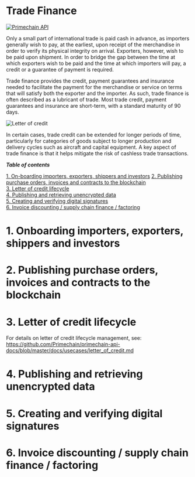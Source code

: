 # Trade Finance

[![Primechain API](https://img.shields.io/badge/Built%20by-Primechain-blue.svg)](http://www.primechaintech.com/)

Only a small part of international trade is paid cash in advance, as importers generally wish to pay, at the earliest, upon receipt of the merchandise in order to verify its physical integrity on arrival. Exporters, however, wish to be paid upon shipment. In order to bridge the gap between the time at which exporters wish to be paid and the time at which importers will pay, a credit or a guarantee of payment is required. 

Trade finance provides the credit, payment guarantees and insurance needed to facilitate the payment for the merchandise or service on terms that will satisfy both the exporter and the importer. As such, trade finance is often described as a lubricant of trade. Most trade credit, payment guarantees and insurance are short-term, with a standard maturity of 90 days.

![Letter of credit](http://www.primechaintech.com/img/api_documentation/trade-finance.jpg)

In certain cases, trade credit can be extended for longer periods of time, particularly for categories of goods subject to longer production and delivery cycles such as aircraft and capital equipment. A key aspect of trade finance is that it helps mitigate the risk of cashless trade transactions.

***Table of contents***

[1. On-boarding importers, exporters, shippers and investors](#1-onboarding-importers-exporters-shippers-and-investors) 
[2. Publishing purchase orders, invoices and contracts to the blockchain](#2-publishing-purchase-orders-invoices-and-contracts-to-the-blockchain)   
[3. Letter of credit lifecycle](#3-letter-of-credit-lifecycle)   
[4. Publishing and retrieving unencrypted data](#4-publishing-and-retrieving-unencrypted-data)   
[5. Creating and verifying digital signatures](#5-creating-and-verifying-digital-signatures)   
[6. Invoice discounting / supply chain finance / factoring](#6-invoice-discounting-supply-chain-finance-factoring)

# 1. Onboarding importers, exporters, shippers and investors

# 2. Publishing purchase orders, invoices and contracts to the blockchain

# 3. Letter of credit lifecycle
For details on letter of credit lifecycle management, see:
https://github.com/Primechain/primechain-api-docs/blob/master/docs/usecases/letter_of_credit.md

# 4. Publishing and retrieving unencrypted data

# 5. Creating and verifying digital signatures

# 6. Invoice discounting / supply chain finance / factoring




